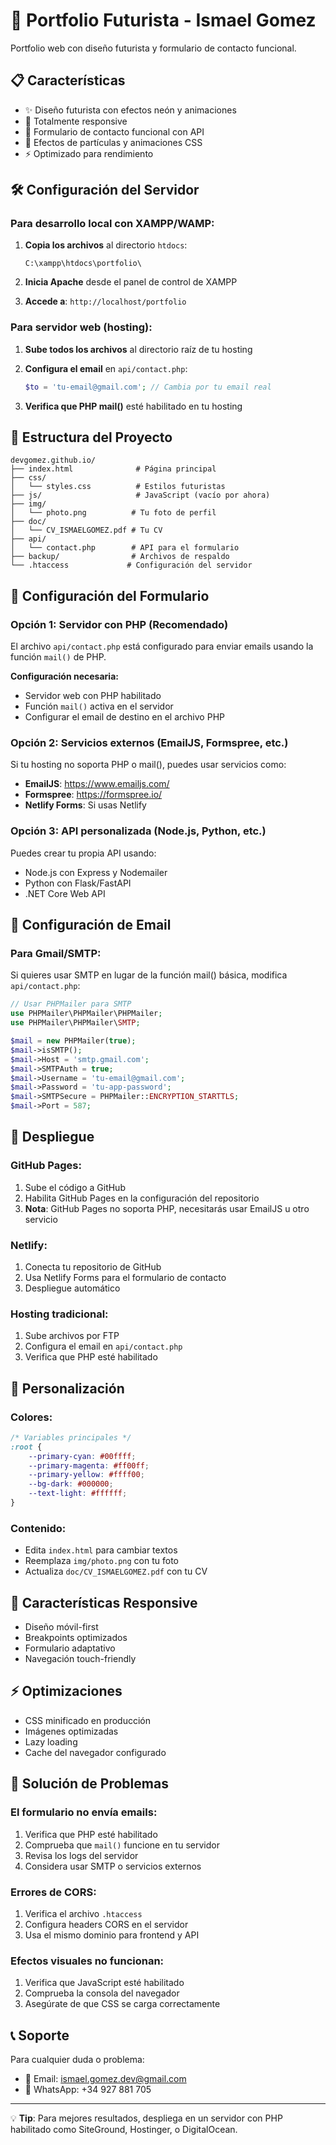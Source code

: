 # 🚀 Portfolio Futurista - Ismael Gomez

Portfolio web con diseño futurista y formulario de contacto funcional.

## 📋 Características

- ✨ Diseño futurista con efectos neón y animaciones
- 📱 Totalmente responsive
- 📧 Formulario de contacto funcional con API
- 🎨 Efectos de partículas y animaciones CSS
- ⚡ Optimizado para rendimiento

## 🛠️ Configuración del Servidor

### Para desarrollo local con XAMPP/WAMP:

1. **Copia los archivos** al directorio `htdocs`:
   ```
   C:\xampp\htdocs\portfolio\
   ```

2. **Inicia Apache** desde el panel de control de XAMPP

3. **Accede a**: `http://localhost/portfolio`

### Para servidor web (hosting):

1. **Sube todos los archivos** al directorio raíz de tu hosting

2. **Configura el email** en `api/contact.php`:
   ```php
   $to = 'tu-email@gmail.com'; // Cambia por tu email real
   ```

3. **Verifica que PHP mail()** esté habilitado en tu hosting

## 📁 Estructura del Proyecto

```
devgomez.github.io/
├── index.html              # Página principal
├── css/
│   └── styles.css          # Estilos futuristas
├── js/                     # JavaScript (vacío por ahora)
├── img/
│   └── photo.png          # Tu foto de perfil
├── doc/
│   └── CV_ISMAELGOMEZ.pdf # Tu CV
├── api/
│   └── contact.php        # API para el formulario
├── backup/                # Archivos de respaldo
└── .htaccess             # Configuración del servidor
```

## 🔧 Configuración del Formulario

### Opción 1: Servidor con PHP (Recomendado)

El archivo `api/contact.php` está configurado para enviar emails usando la función `mail()` de PHP.

**Configuración necesaria:**
- Servidor web con PHP habilitado
- Función `mail()` activa en el servidor
- Configurar el email de destino en el archivo PHP

### Opción 2: Servicios externos (EmailJS, Formspree, etc.)

Si tu hosting no soporta PHP o mail(), puedes usar servicios como:

- **EmailJS**: https://www.emailjs.com/
- **Formspree**: https://formspree.io/
- **Netlify Forms**: Si usas Netlify

### Opción 3: API personalizada (Node.js, Python, etc.)

Puedes crear tu propia API usando:
- Node.js con Express y Nodemailer
- Python con Flask/FastAPI
- .NET Core Web API

## 📧 Configuración de Email

### Para Gmail/SMTP:

Si quieres usar SMTP en lugar de la función mail() básica, modifica `api/contact.php`:

```php
// Usar PHPMailer para SMTP
use PHPMailer\PHPMailer\PHPMailer;
use PHPMailer\PHPMailer\SMTP;

$mail = new PHPMailer(true);
$mail->isSMTP();
$mail->Host = 'smtp.gmail.com';
$mail->SMTPAuth = true;
$mail->Username = 'tu-email@gmail.com';
$mail->Password = 'tu-app-password';
$mail->SMTPSecure = PHPMailer::ENCRYPTION_STARTTLS;
$mail->Port = 587;
```

## 🚀 Despliegue

### GitHub Pages:
1. Sube el código a GitHub
2. Habilita GitHub Pages en la configuración del repositorio
3. **Nota**: GitHub Pages no soporta PHP, necesitarás usar EmailJS u otro servicio

### Netlify:
1. Conecta tu repositorio de GitHub
2. Usa Netlify Forms para el formulario de contacto
3. Despliegue automático

### Hosting tradicional:
1. Sube archivos por FTP
2. Configura el email en `api/contact.php`
3. Verifica que PHP esté habilitado

## 🎨 Personalización

### Colores:
```css
/* Variables principales */
:root {
    --primary-cyan: #00ffff;
    --primary-magenta: #ff00ff;
    --primary-yellow: #ffff00;
    --bg-dark: #000000;
    --text-light: #ffffff;
}
```

### Contenido:
- Edita `index.html` para cambiar textos
- Reemplaza `img/photo.png` con tu foto
- Actualiza `doc/CV_ISMAELGOMEZ.pdf` con tu CV

## 📱 Características Responsive

- Diseño móvil-first
- Breakpoints optimizados
- Formulario adaptativo
- Navegación touch-friendly

## ⚡ Optimizaciones

- CSS minificado en producción
- Imágenes optimizadas
- Lazy loading
- Cache del navegador configurado

## 🐛 Solución de Problemas

### El formulario no envía emails:
1. Verifica que PHP esté habilitado
2. Comprueba que `mail()` funcione en tu servidor
3. Revisa los logs del servidor
4. Considera usar SMTP o servicios externos

### Errores de CORS:
1. Verifica el archivo `.htaccess`
2. Configura headers CORS en el servidor
3. Usa el mismo dominio para frontend y API

### Efectos visuales no funcionan:
1. Verifica que JavaScript esté habilitado
2. Comprueba la consola del navegador
3. Asegúrate de que CSS se carga correctamente

## 📞 Soporte

Para cualquier duda o problema:
- 📧 Email: ismael.gomez.dev@gmail.com
- 📱 WhatsApp: +34 927 881 705

---

💡 **Tip**: Para mejores resultados, despliega en un servidor con PHP habilitado como SiteGround, Hostinger, o DigitalOcean.
